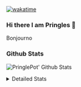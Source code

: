 [![wakatime](https://wakatime.com/badge/user/abd317df-612e-44b4-8787-15db7b574b2f.svg)](https://wakatime.com/@abd317df-612e-44b4-8787-15db7b574b2f)
### Hi there I am Pringles 👋

Bonjourno

### Github Stats
![PringlePot' Github Stats](https://github-readme-stats.vercel.app/api?username=PringlePot&show_icons=true&theme=dark&count_private=true)

<details>
  <summary>Detailed Stats</summary>
    
<!--START_SECTION:waka-->
![Code Time](http://img.shields.io/badge/Code%20Time-403%20hrs%2038%20mins-blue)

![Profile Views](http://img.shields.io/badge/Profile%20Views-3-blue)

![Lines of code](https://img.shields.io/badge/From%20Hello%20World%20I%27ve%20Written-110%20Thousand%20lines%20of%20code-blue)

**🐱 My GitHub Data** 

> 🏆 57 Contributions in the Year 2022
 > 
> 📦 90.7 kB Used in GitHub's Storage 
 > 
> 💼 Opted to Hire
 > 
> 📜 9 Public Repositories 
 > 
> 🔑 11 Private Repositories  
 > 
**I'm an Early 🐤** 

```text
🌞 Morning    124 commits    ████░░░░░░░░░░░░░░░░░░░░░   17.89% 
🌆 Daytime    283 commits    ██████████░░░░░░░░░░░░░░░   40.84% 
🌃 Evening    286 commits    ██████████░░░░░░░░░░░░░░░   41.27% 
🌙 Night      0 commits      ░░░░░░░░░░░░░░░░░░░░░░░░░   0.0%

```
📅 **I'm Most Productive on Sunday** 

```text
Monday       132 commits    ████░░░░░░░░░░░░░░░░░░░░░   19.05% 
Tuesday      62 commits     ██░░░░░░░░░░░░░░░░░░░░░░░   8.95% 
Wednesday    76 commits     ██░░░░░░░░░░░░░░░░░░░░░░░   10.97% 
Thursday     94 commits     ███░░░░░░░░░░░░░░░░░░░░░░   13.56% 
Friday       48 commits     █░░░░░░░░░░░░░░░░░░░░░░░░   6.93% 
Saturday     133 commits    ████░░░░░░░░░░░░░░░░░░░░░   19.19% 
Sunday       148 commits    █████░░░░░░░░░░░░░░░░░░░░   21.36%

```


📊 **This Week I Spent My Time On** 

```text
⌚︎ Time Zone: Europe/Amsterdam

💬 Programming Languages: 
Go                       7 hrs 20 mins       ████████████░░░░░░░░░░░░░   48.78% 
TypeScript               6 hrs 19 mins       ██████████░░░░░░░░░░░░░░░   41.98% 
CSS                      59 mins             █░░░░░░░░░░░░░░░░░░░░░░░░   6.59% 
Docker                   13 mins             ░░░░░░░░░░░░░░░░░░░░░░░░░   1.5% 
Bash                     3 mins              ░░░░░░░░░░░░░░░░░░░░░░░░░   0.34%

🔥 Editors: 
GoLand                   7 hrs 42 mins       ████████████░░░░░░░░░░░░░   51.21% 
WebStorm                 7 hrs 20 mins       ████████████░░░░░░░░░░░░░   48.79%

🐱‍💻 Projects: 
Frontend                 7 hrs 20 mins       ████████████░░░░░░░░░░░░░   48.79% 
Backend                  7 hrs 14 mins       ████████████░░░░░░░░░░░░░   48.03% 
Viewer                   18 mins             ░░░░░░░░░░░░░░░░░░░░░░░░░   2.01% 
gofiber-bug              9 mins              ░░░░░░░░░░░░░░░░░░░░░░░░░   1.11% 
Unknown Project          0 secs              ░░░░░░░░░░░░░░░░░░░░░░░░░   0.06%

💻 Operating System: 
Windows                  15 hrs 3 mins       █████████████████████████   100.0%

```

**I Mostly Code in Java** 

```text
Java                     7 repos             ███████████░░░░░░░░░░░░░░   43.75% 
JavaScript               2 repos             ███░░░░░░░░░░░░░░░░░░░░░░   12.5% 
TypeScript               2 repos             ███░░░░░░░░░░░░░░░░░░░░░░   12.5% 
Python                   1 repo              █░░░░░░░░░░░░░░░░░░░░░░░░   6.25% 
Kotlin                   1 repo              █░░░░░░░░░░░░░░░░░░░░░░░░   6.25%

```


**Timeline**

![Chart not found](https://raw.githubusercontent.com/PringlePot/PringlePot/main/charts/bar_graph.png) 


 Last Updated on 13/02/2022 00:52:30 UTC
<!--END_SECTION:waka-->

</details>
